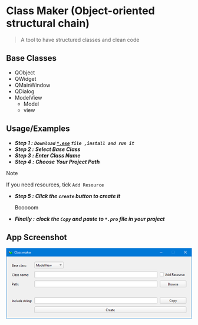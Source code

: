 # Class Maker (Object-oriented structural chain)
> A tool to have structured classes and clean code

## Base Classes
- QObject
- QWidget
- QMainWindow
- QDialog
- ModelView
  - Model
  - view
 
## Usage/Examples

- ***Step 1 :***
***`Download` [`*.exe`](https://github.com/saeidEmadi/ClassMaker/releases/download/latest_Release/ClassMaker.Installer.exe) `file ,install and run it`***
- ***Step 2 :***
  ***Select Base Class***
- ***Step 3 :***
  ***Enter Class Name***
- ***Step 4 :***
  ***Choose Your Project Path***
> [!NOTE]
> If you need resources, tick `Add Resource`
 - ***Step 5 :***
  ***Click the `create` button to create it***

    Booooom
 - ***Finally :***
  ***clock the `Copy` and paste to `*.pro` file in your project***
## App Screenshot
![ScreenShot](https://github.com/saeidEmadi/ClassMaker/blob/main/img/Capture.PNG)
